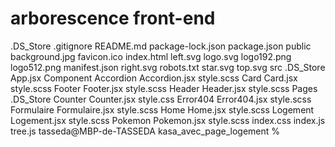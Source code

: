 # arborescence front-end
.DS_Store
.gitignore
README.md
package-lock.json
package.json
public
  background.jpg
  favicon.ico
  index.html
  left.svg
  logo.svg
  logo192.png
  logo512.png
  manifest.json
  right.svg
  robots.txt
  star.svg
  top.svg
src
  .DS_Store
  App.jsx
  Component
    Accordion
      Accordion.jsx
      style.scss
    Card
      Card.jsx
      style.scss
    Footer
      Footer.jsx
      style.scss
    Header
      Header.jsx
      style.scss
  Pages
    .DS_Store
    Counter
      Counter.jsx
      style.css
    Error404
      Error404.jsx
      style.scss
    Formulaire
      Formulaire.jsx
      style.scss
    Home
      Home.jsx
      style.scss
    Logement
      Logement.jsx
      style.scss
    Pokemon
      Pokemon.jsx
      style.scss
  index.css
  index.js
tree.js
tasseda@MBP-de-TASSEDA kasa_avec_page_logement % 
